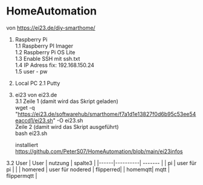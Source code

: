 # HomeAutomation

von https://ei23.de/diy-smarthome/



1. Raspberry Pi   
1.1 Raspberry PI Imager   
1.2 Raspberry Pi OS Lite  
1.3 Enable SSH mit ssh.txt  
1.4 IP Adress fix: 192.168.150.24  
1.5 user - pw   


2. Local PC
2.1 Putty

3. ei23 von  ei23.de  
3.1 Zeile 1 (damit wird das Skript geladen)  
      wget -q "https://ei23.de/softwarehub/smarthome/f7a1d1e13827f0d6b95c53ee54eaccd1/ei23.sh" -O ei23.sh  
    Zeile 2 (damit wird das Skript ausgeführt)  
      bash ei23.sh  
      
      installiert https://github.com/PeterS07/HomeAutomation/blob/main/ei23infos
            
      
3.2 User
   | User |  nutzung | spalte3 |
   |------|----------| ------- |
   | pi | user für pi |  |
   | homered | user für nodered | flipperred|
   | homemqtt| mqtt | flippermqtt |
